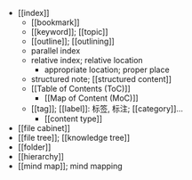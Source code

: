 - [[index]]
    - [[bookmark]]
    - [[keyword]]; [[topic]]
    - [[outline]]; [[outlining]]
    - parallel index
    - relative index; relative location
        - appropriate location; proper place
    - structured note; [[structured content]]
    - [[Table of Contents (ToC)]]
        - [[Map of Content (MoC)]]
    - [[tag]]; [[label]]: 标签, 标注; [[category]]...
        - [[content type]]
- [[file cabinet]]
- [[file tree]]; [[knowledge tree]]
- [[folder]]
- [[hierarchy]]
- [[mind map]]; mind mapping
